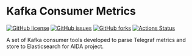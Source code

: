 # Kafka Consumer Metrics

[![GitHub license](https://img.shields.io/github/license/smartx-usman/kafka-consumer-metrics?logoColor=lightgrey&style=plastic)](https://github.com/OFTEIN-NET/OFTEIN-MultiTenantPortal/blob/main/LICENSE)
[![GitHub issues](https://img.shields.io/github/issues/smartx-usman/kafka-consumer-metrics?style=plastic)](https://github.com/OFTEIN-NET/OFTEIN-MultiTenantPortal/issues)
[![GitHub forks](https://img.shields.io/github/forks/smartx-usman/kafka-consumer-metrics?style=plastic)](https://github.com/OFTEIN-NET/OFTEIN-MultiTenantPortal/network)
[![Actions Status](https://github.com/smartx-usman/kafka-consumer-metrics/workflows/Build%20Kafka%20Consumer%20for%20Docker%20App/badge.svg)](https://github.com/OFTEIN-NET/OFTEIN-MultiTenantPortal/actions)

A set of Kafka consumer tools developed to parse Telegraf metrics and store to Elasticsearch for AIDA project.